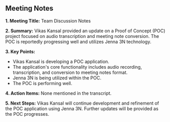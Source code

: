 ## Meeting Notes

**1. Meeting Title:** Team Discussion Notes

**2. Summary:** Vikas Kansal provided an update on a Proof of Concept (POC) project focused on audio transcription and meeting note conversion. The POC is reportedly progressing well and utilizes Jenna 3N technology.

**3. Key Points:**

* Vikas Kansal is developing a POC application.
* The application's core functionality includes audio recording, transcription, and conversion to meeting notes format.
* Jenna 3N is being utilized within the POC.
* The POC is performing well.

**4. Action Items:** None mentioned in the transcript.

**5. Next Steps:** Vikas Kansal will continue development and refinement of the POC application using Jenna 3N. Further updates will be provided as the POC progresses.




